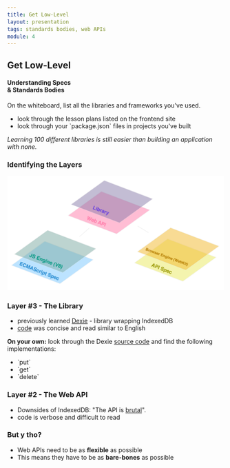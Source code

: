 ```yaml
---
title: Get Low-Level
layout: presentation
tags: standards bodies, web APIs
module: 4
---
```


<section>
  <h2>Get Low-Level</h2>
  <h4>Understanding Specs<br /> & Standards Bodies</h4>
</section>

<section>
<p>On the whiteboard, list all the libraries and frameworks you've used.</p>
<ul>
  <li>look through the lesson plans listed on the frontend site</li>
  <li>look through your `package.json` files in projects you've built</li>
</ul>
</section>

<section>
  <p><i>Learning 100 different libraries is still easier than building an application with none.</i></p>
</section>

<section>
  <h3>Identifying the Layers</h3>
  <img src="../../assets/images/lessons/get-low-level/low-level-layers.png" />
</section>

<section>
  <section>
    <h3>Layer #3 - The Library</h3>
    <ul>
      <li>previously learned <a href="http://dexie.org/">Dexie</a> - library wrapping IndexedDB</li>
      <li><a href="https://github.com/turingschool-examples/offline-news/blob/before-sync-lesson/public/indexedDB.js">code</a> was concise and read similar to English</li>
    </ul>
  </section>
  <section>
    <p><b>On your own:</b> look through the Dexie <a href="https://github.com/dfahlander/Dexie.js">source code</a> and find the following implementations:</p>
    <ul>
      <li>`put`</li>
      <li>`get`</li>
      <li>`delete`</li>
    </ul>
  </section>
</section>

<section>
  <h3>Layer #2 - The Web API</h3>
  <ul>
    <li>Downsides of IndexedDB: "The API is <a href="https://github.com/turingschool-examples/offline-news/blob/d6182e5e7858af7481ef41d534dbc5a5d8b717f0/public/indexedDB.js">brutal</a>".</li>
    <li>code is verbose and difficult to read</li>
  </ul>
</section>

<section>
  <h3>But y tho?</h3>
  <ul>
    <li>Web APIs need to be as <b>flexible</b> as possible</li>
    <li>This means they have to be as <b>bare-bones</b> as possible</li>
  </ul>
</section>